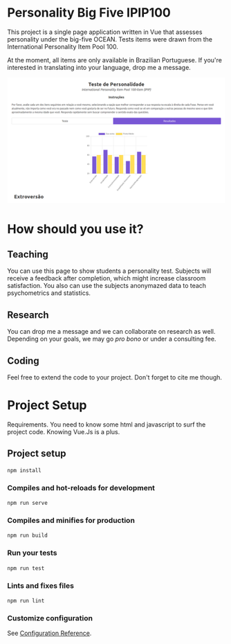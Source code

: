 # Personality Big Five IPIP100

This project is a single page application written in Vue that assesses personality under the big-five OCEAN. Tests items were drawn from the International Personality Item Pool 100. 

At the moment, all items are only available in Brazilian Portuguese. If you're interested in translating into your language, drop me a message.


![Personality](https://github.com/henriquepgomide/personality-big-five-ipip100/raw/master/src/assets/app-screenshot.png)


# How should you use it?

## Teaching
You can use this page to show students a personality test. Subjects will receive a feedback after completion, which might increase classroom satisfaction. You also can use the subjects anonymazed data to teach psychometrics and statistics.

## Research
You can drop me a message and we can collaborate on research as well. Depending on your goals, we may go <i>pro bono</i> or under a consulting fee. 

## Coding 
Feel free to extend the code to your project. Don't forget to cite me though.


# Project Setup
Requirements. You need to know some html and javascript to surf the project code. Knowing Vue.Js is a plus.

## Project setup
```
npm install
```

### Compiles and hot-reloads for development
```
npm run serve
```

### Compiles and minifies for production
```
npm run build
```

### Run your tests
```
npm run test
```

### Lints and fixes files
```
npm run lint
```

### Customize configuration
See [Configuration Reference](https://cli.vuejs.org/config/).
